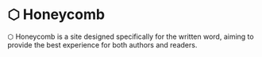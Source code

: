 &#11041; Honeycomb
==================

&#11041; Honeycomb is a site designed specifically for the written word, aiming to
provide the best experience for both authors and readers.
